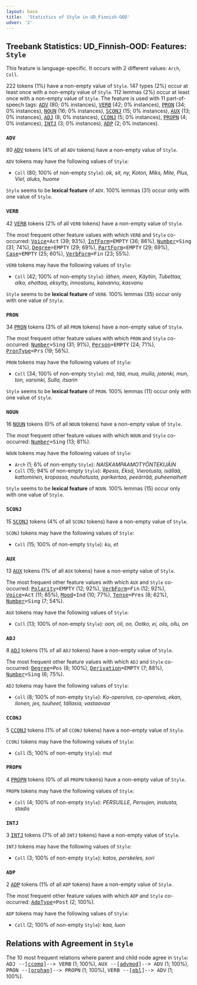 ```yaml
---
layout: base
title:  'Statistics of Style in UD_Finnish-OOD'
udver: '2'
---
```


## Treebank Statistics: UD_Finnish-OOD: Features: `Style`

This feature is language-specific.
It occurs with 2 different values: `Arch`, `Coll`.

222 tokens (1%) have a non-empty value of `Style`.
147 types (2%) occur at least once with a non-empty value of `Style`.
112 lemmas (2%) occur at least once with a non-empty value of `Style`.
The feature is used with 11 part-of-speech tags: <tt><a href="fi_ood-pos-ADV.html">ADV</a></tt> (80; 0% instances), <tt><a href="fi_ood-pos-VERB.html">VERB</a></tt> (42; 0% instances), <tt><a href="fi_ood-pos-PRON.html">PRON</a></tt> (34; 0% instances), <tt><a href="fi_ood-pos-NOUN.html">NOUN</a></tt> (16; 0% instances), <tt><a href="fi_ood-pos-SCONJ.html">SCONJ</a></tt> (15; 0% instances), <tt><a href="fi_ood-pos-AUX.html">AUX</a></tt> (13; 0% instances), <tt><a href="fi_ood-pos-ADJ.html">ADJ</a></tt> (8; 0% instances), <tt><a href="fi_ood-pos-CCONJ.html">CCONJ</a></tt> (5; 0% instances), <tt><a href="fi_ood-pos-PROPN.html">PROPN</a></tt> (4; 0% instances), <tt><a href="fi_ood-pos-INTJ.html">INTJ</a></tt> (3; 0% instances), <tt><a href="fi_ood-pos-ADP.html">ADP</a></tt> (2; 0% instances).

### `ADV`

80 <tt><a href="fi_ood-pos-ADV.html">ADV</a></tt> tokens (4% of all `ADV` tokens) have a non-empty value of `Style`.

`ADV` tokens may have the following values of `Style`:

* `Coll` (80; 100% of non-empty `Style`): <em>ok, sit, ny, Koton, Miks, Mite, Plus, Viel, aluks, huome</em>

`Style` seems to be **lexical feature** of `ADV`. 100% lemmas (31) occur only with one value of `Style`.

### `VERB`

42 <tt><a href="fi_ood-pos-VERB.html">VERB</a></tt> tokens (2% of all `VERB` tokens) have a non-empty value of `Style`.

The most frequent other feature values with which `VERB` and `Style` co-occurred: <tt><a href="fi_ood-feat-Voice.html">Voice</a></tt><tt>=Act</tt> (39; 93%), <tt><a href="fi_ood-feat-InfForm.html">InfForm</a></tt><tt>=EMPTY</tt> (36; 86%), <tt><a href="fi_ood-feat-Number.html">Number</a></tt><tt>=Sing</tt> (31; 74%), <tt><a href="fi_ood-feat-Degree.html">Degree</a></tt><tt>=EMPTY</tt> (29; 69%), <tt><a href="fi_ood-feat-PartForm.html">PartForm</a></tt><tt>=EMPTY</tt> (29; 69%), <tt><a href="fi_ood-feat-Case.html">Case</a></tt><tt>=EMPTY</tt> (25; 60%), <tt><a href="fi_ood-feat-VerbForm.html">VerbForm</a></tt><tt>=Fin</tt> (23; 55%).

`VERB` tokens may have the following values of `Style`:

* `Coll` (42; 100% of non-empty `Style`): <em>lähen, meen, Käytiin, Tubettaa, alko, ehottaa, eksytty, innostunu, kaivannu, kasvanu</em>

`Style` seems to be **lexical feature** of `VERB`. 100% lemmas (35) occur only with one value of `Style`.

### `PRON`

34 <tt><a href="fi_ood-pos-PRON.html">PRON</a></tt> tokens (3% of all `PRON` tokens) have a non-empty value of `Style`.

The most frequent other feature values with which `PRON` and `Style` co-occurred: <tt><a href="fi_ood-feat-Number.html">Number</a></tt><tt>=Sing</tt> (31; 91%), <tt><a href="fi_ood-feat-Person.html">Person</a></tt><tt>=EMPTY</tt> (24; 71%), <tt><a href="fi_ood-feat-PronType.html">PronType</a></tt><tt>=Prs</tt> (19; 56%).

`PRON` tokens may have the following values of `Style`:

* `Coll` (34; 100% of non-empty `Style`): <em>mä, tää, mua, mulla, jotenki, mun, ton, varsinki, Sulla, itsarin</em>

`Style` seems to be **lexical feature** of `PRON`. 100% lemmas (11) occur only with one value of `Style`.

### `NOUN`

16 <tt><a href="fi_ood-pos-NOUN.html">NOUN</a></tt> tokens (0% of all `NOUN` tokens) have a non-empty value of `Style`.

The most frequent other feature values with which `NOUN` and `Style` co-occurred: <tt><a href="fi_ood-feat-Number.html">Number</a></tt><tt>=Sing</tt> (13; 81%).

`NOUN` tokens may have the following values of `Style`:

* `Arch` (1; 6% of non-empty `Style`): <em>NAISKAMPAAMOTYÖNTEKIJÄIN</em>
* `Coll` (15; 94% of non-empty `Style`): <em>#pesis, Eksä, Vierotusta, isällää, kattominen, kropassa, nauhotusta, parikertaa, peeärrää, puheenaihett</em>

`Style` seems to be **lexical feature** of `NOUN`. 100% lemmas (15) occur only with one value of `Style`.

### `SCONJ`

15 <tt><a href="fi_ood-pos-SCONJ.html">SCONJ</a></tt> tokens (4% of all `SCONJ` tokens) have a non-empty value of `Style`.

`SCONJ` tokens may have the following values of `Style`:

* `Coll` (15; 100% of non-empty `Style`): <em>ku, et</em>

### `AUX`

13 <tt><a href="fi_ood-pos-AUX.html">AUX</a></tt> tokens (1% of all `AUX` tokens) have a non-empty value of `Style`.

The most frequent other feature values with which `AUX` and `Style` co-occurred: <tt><a href="fi_ood-feat-Polarity.html">Polarity</a></tt><tt>=EMPTY</tt> (12; 92%), <tt><a href="fi_ood-feat-VerbForm.html">VerbForm</a></tt><tt>=Fin</tt> (12; 92%), <tt><a href="fi_ood-feat-Voice.html">Voice</a></tt><tt>=Act</tt> (11; 85%), <tt><a href="fi_ood-feat-Mood.html">Mood</a></tt><tt>=Ind</tt> (10; 77%), <tt><a href="fi_ood-feat-Tense.html">Tense</a></tt><tt>=Pres</tt> (8; 62%), <tt><a href="fi_ood-feat-Number.html">Number</a></tt><tt>=Sing</tt> (7; 54%).

`AUX` tokens may have the following values of `Style`:

* `Coll` (13; 100% of non-empty `Style`): <em>oon, oli, oo, Ootko, ei, olis, ollu, on</em>

### `ADJ`

8 <tt><a href="fi_ood-pos-ADJ.html">ADJ</a></tt> tokens (1% of all `ADJ` tokens) have a non-empty value of `Style`.

The most frequent other feature values with which `ADJ` and `Style` co-occurred: <tt><a href="fi_ood-feat-Degree.html">Degree</a></tt><tt>=Pos</tt> (8; 100%), <tt><a href="fi_ood-feat-Derivation.html">Derivation</a></tt><tt>=EMPTY</tt> (7; 88%), <tt><a href="fi_ood-feat-Number.html">Number</a></tt><tt>=Sing</tt> (6; 75%).

`ADJ` tokens may have the following values of `Style`:

* `Coll` (8; 100% of non-empty `Style`): <em>Ko-operoiva, co-operoiva, ekan, ilonen, jes, tuuheet, tällasia, vastaavaa</em>

### `CCONJ`

5 <tt><a href="fi_ood-pos-CCONJ.html">CCONJ</a></tt> tokens (1% of all `CCONJ` tokens) have a non-empty value of `Style`.

`CCONJ` tokens may have the following values of `Style`:

* `Coll` (5; 100% of non-empty `Style`): <em>mut</em>

### `PROPN`

4 <tt><a href="fi_ood-pos-PROPN.html">PROPN</a></tt> tokens (0% of all `PROPN` tokens) have a non-empty value of `Style`.

`PROPN` tokens may have the following values of `Style`:

* `Coll` (4; 100% of non-empty `Style`): <em>PERSUILLE, Persujen, instusta, stadis</em>

### `INTJ`

3 <tt><a href="fi_ood-pos-INTJ.html">INTJ</a></tt> tokens (7% of all `INTJ` tokens) have a non-empty value of `Style`.

`INTJ` tokens may have the following values of `Style`:

* `Coll` (3; 100% of non-empty `Style`): <em>katos, perskeles, sori</em>

### `ADP`

2 <tt><a href="fi_ood-pos-ADP.html">ADP</a></tt> tokens (1% of all `ADP` tokens) have a non-empty value of `Style`.

The most frequent other feature values with which `ADP` and `Style` co-occurred: <tt><a href="fi_ood-feat-AdpType.html">AdpType</a></tt><tt>=Post</tt> (2; 100%).

`ADP` tokens may have the following values of `Style`:

* `Coll` (2; 100% of non-empty `Style`): <em>kaa, luon</em>

## Relations with Agreement in `Style`

The 10 most frequent relations where parent and child node agree in `Style`:
<tt>ADJ --[<tt><a href="fi_ood-dep-ccomp.html">ccomp</a></tt>]--> VERB</tt> (1; 100%),
<tt>AUX --[<tt><a href="fi_ood-dep-advmod.html">advmod</a></tt>]--> ADV</tt> (1; 100%),
<tt>PRON --[<tt><a href="fi_ood-dep-orphan.html">orphan</a></tt>]--> PROPN</tt> (1; 100%),
<tt>VERB --[<tt><a href="fi_ood-dep-obl.html">obl</a></tt>]--> ADV</tt> (1; 100%).

